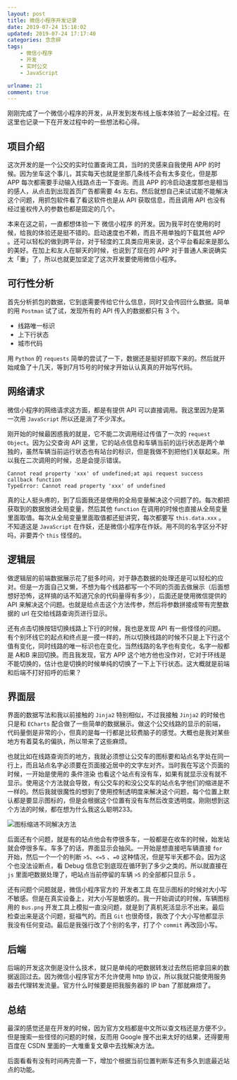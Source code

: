 ```yaml
---
layout: post
title: 微信小程序开发记录
date: 2019-07-24 15:18:02
updated: 2019-07-24 17:17:40
categories: 念念碎
tags: 
    - 微信小程序
    - 开发
    - 实时公交
    - JavaScript

urlname: 21
comment: true
---
```

刚刚完成了一个微信小程序的开发，从开发到发布线上版本体验了一起全过程。在这里也记录一下在开发过程中的一些想法和心得。

<!-- more -->

## 项目介绍

这次开发的是一个公交的实时位置查询工具，当时的灵感来自我使用 APP 的时候。因为坐车这个事儿，其实每天也就是坐那几条线不会有太多变化，但是那 APP 每次都需要手动输入线路点击一下查询。而且 APP 的冷启动速度那也是相当的感人，从点击到出现首页广告都需要 4s 左右。然后就想自己来试试能不能解决这个问题，用抓包软件看了看这软件也是从 API 获取信息，而且调用 API 也没有经过鉴权传入的参数也都是固定的几个。

本来在这之前，一直都想体验一下 微信小程序 的开发。因为我平时在使用的时候，给我的体验还是挺不错的。启动速度也不赖，而且不用单独的下载其他 APP 。还可以轻松的做到跨平台，对于轻度的工具类应用来说，这个平台看起来是那么的美好。在加上和友人在聊天的时候，也说到了现在的 APP 对于普通人来说确实太「重」了，所以也就更加坚定了这次开发要使用微信小程序。

## 可行性分析

首先分析抓包的数据，它到底需要传给它什么信息，同时又会传回什么数据。简单的用 `Postman` 试了试，发现所有的 API 传入的数据都只有 3 个。

- 线路唯一标识
- 上下行状态
- 城市代码

用 `Python` 的 `requests` 简单的尝试了一下，数据还是挺好抓取下来的。然后就开始咸鱼了十几天，等到7月15号的时候才开始认认真真的开始写代码。

## 网络请求

微信小程序的网络请求这方面，都是有提供 API 可以直接调用。我这里因为是第一次用 `JavaScript` 所以还是淌了不少浑水。

刚开始的时候最困惑我的就是，它不能二次调用经过传值了一次的 `request Object`。因为公交查询 API 这里，它的站点信息和车辆当前的运行状态是两个单独的，虽然车辆当前运行状态也有站台的标识，但是我做不到把他们关联起来。所以我在二次调用的时候，总是会提示错误。

```
Cannot read property 'xxx' of undefined;at api request success callback function
TypeError: Cannot read property 'xxx' of undefined
```

真的让人挺头疼的，到了后面我还是使用的全局变量解决这个问题了的。每次都把获取到的数据放进全局变量，然后其他 `function` 在调用的时候也直接从全局变量里面取值。每次从全局变量里面取值都还挺讲究，每次都要写 `this.data.xxx` 。不知道这是 `JavaScript` 在作妖，还是微信小程序在作妖。用不同的名字区分不好吗，非要弄个 `this` 怪怪的。

## 逻辑层

做逻辑层的前端数据展示花了挺多时间，对于静态数据的处理还是可以轻松的应对。但是一方面自己又懒，不想为每个线路都写一个不同的页面去做展示（后面想想好恐怖，这样搞的话不知道冗余的代码量得有多少），后面还是使用微信提供的 API 来解决这个问题。也就是给点击这个方法传参，然后将参数拼接成带有完整数据的 url 在交给线路查询页进行显示。

还有点击切换按钮切换线路上下行的时候，我也是发现 API 有一些怪怪的问题。有个别环线它的起点和终点是一摸一样的，所以切换线路的时候不只是上下行这个值有变化，同时线路的唯一标识也在变化，当然线路的名字也有变化，名字一般都是 A和B 来回切换。而且我发现，官方 APP 这个地方他也没作对，它对于环线是不能切换的，估计也是切换的时候单纯的切换了一下上下行状态。这大概就是前端和后端不打好招呼的后果？

## 界面层

界面的数据写法和我以前接触的 `Jinja2` 特别相似，不过我接触 `Jinja2` 的时候也只是和 `ECharts` 配合做了一些简单的数据展示。做这个公交线路的显示的前端，代码量倒是非常的小，但真的是每一行都是比较费脑子的感觉。大概也是我对某些地方有着莫名的偏执，所以带来了这些麻烦。

也就比如在线路查询页的地方，我就必须想让公交车的图标要和站点名字处在同一行上，而且站点名字必须要在页面接近居中的文字左对齐。当时我在写这个页面的时候，一开始是使用的 条件渲染 也看这个站点有没有车，如果有就显示没有就不显示。使用这个方法就会导致，有公交车的和没公交车的站点名字他们的缩进是不一样的。然后我就很魔性的想到了使用控制透明度来解决这个问题，每个位置上默认都是要显示图标的，但是会根据这个位置有没有车然后改变透明度。刚刚想到这个方法的时候，都在想为什么我这么聪明233。

![图标缩进不同解决方法](https://st.blackyau.net/blog/21/1.png)

后面还有个问题，就是有的站点他会有停很多车，一般都是在收车的时候，始发站就会停很多车。车多了的话，界面显示会抽风。一开始是想直接吧车辆直接 `for` 开始，然后一个一个的判断 `>5`、`<=5` 、`=0` 这种情况，但是写半天都不会。因为这个也没法设断点，看 Debug 信息它到底现在循环到了多少之类的。所以就直接在 `js` 里面吧数据处理了，吧站点当前停留的车辆 `>5` 的全部都只显示 5 。

还有问题个问题就是，微信小程序官方的 开发者工具 在显示图标的时候对大小写不敏感。但是在真实设备上，对大小写是敏感的。我一开始调试的时候，车辆图标用的 `Bus.png` 开发工具上模拟一直没问题，就是到了真机死活显示不出来。最后检查出来是这个问题，挺福气的。而且 `Git` 也很奇怪，我改了个大小写他都显示我没有任何变动。最后是我强行改了个别的名字，打了个 `commit` 再改回小写。

## 后端

后端的开发这次倒是没什么技术，就只是单纯的吧数据转发过去然后把拿回来的数据返回过去。因为微信小程序官方不允许使用 http 协议，所以我就只能使用服务器去代理转发流量。官方什么时候要是把我服务器的 IP ban 了那就麻烦了。

## 总结

最深的感觉还是在开发的时候，因为官方文档都是中文所以查文档还是方便不少。但是搜索一些怪怪的问题的时候，反而用 Google 搜不出来太好的结果，还得要用百度在 CSDN 里面的一大堆重复文章中去找解决方法。

后面看看有没有时间再完善一下，增加个根据当前位置判断车还有多久到底最近站点的功能。